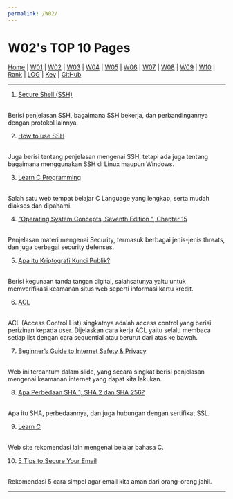 ```yaml
---
permalink: /W02/
---
```


# W02's TOP 10 Pages

[Home](https://ikhsanpambayun.github.io/os211/) |
[W01](/os211/W01/) |
[W02](/os211/W02/) |
[W03](/os211/W03/) |
[W04](/os211/W04/) |
[W05]() |
[W06]() |
[W07]() |
[W08]() |
[W09]() |
[W10]() |
[Rank](TXT/myrank.txt) |
[LOG](TXT/mylog.txt) | 
[Key](TXT/mypubkey.txt) |
[GitHub](https://github.com/ikhsanpambayun/os211)
<br>
<hr>

1. [Secure Shell (SSH)](https://searchsecurity.techtarget.com/definition/Secure-Shell)
<br>
Berisi penjelasan SSH, bagaimana SSH bekerja, dan perbandingannya dengan protokol lainnya.

2. [How to use SSH](https://phoenixnap.com/kb/ssh-to-connect-to-remote-server-linux-or-windows)
<br>
Juga berisi tentang penjelasan mengenai SSH, tetapi ada juga tentang bagaimana menggunakan SSH di Linux maupun Windows.

3. [Learn C Programming](https://www.tutorialspoint.com/cprogramming/index.htm)
<br>
Salah satu web tempat belajar C Language yang lengkap, serta mudah diakses dan dipahami.

4. ["Operating System Concepts, Seventh Edition ", Chapter 15](https://www2.cs.uic.edu/~jbell/CourseNotes/OperatingSystems/15_Security.html)
<br>
Penjelasan materi mengenai Security, termasuk berbagai jenis-jenis threats, dan juga berbagai security defenses.

5. [Apa itu Kriptografi Kunci Publik?](https://www.ssl.com/id/faqs/apa-itu-kriptografi-kunci-publik/)
<br>
Berisi kegunaan tanda tangan digital, salahsatunya yaitu untuk memverifikasi keamanan situs web seperti informasi kartu kredit.

6. [ACL](https://webdev-id.com/wdi-wiki/web/acl-access-control-list)
<br>
ACL (Access Control List) singkatnya adalah access control yang berisi perizinan kepada user. Dijelaskan cara kerja ACL yaitu selalu membaca 
setiap list dengan cara sequential atau berurut dari atas ke bawah.

7. [Beginner’s Guide to Internet Safety & Privacy](https://choosetoencrypt.com/privacy/complete-beginners-guide-to-internet-safety-privacy/)
<br>
Web ini tercantum dalam slide, yang secara singkat berisi penjelasan mengenai keamanan internet yang dapat kita lakukan.

8. [Apa Perbedaan SHA 1, SHA 2 dan SHA 256?](https://sslindonesia.com/apa-perbedaan-enkripsi-pada-sha-1-sha-2-dan-sha-256-ssl-indonesia/)
<br>
Apa itu SHA, perbedaannya, dan juga hubungan dengan sertifikat SSL.

9. [Learn C](https://www.learn-c.org/)
<br>
Web site rekomendasi lain mengenai belajar bahasa C.

10. [5 Tips to Secure Your Email](https://www.virtru.com/blog/private-email/)
<br>
Rekomendasi 5 cara simpel agar email kita aman dari orang-orang jahil.

<hr>
